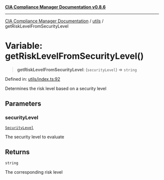 [**CIA Compliance Manager Documentation v0.8.6**](../../README.md)

***

[CIA Compliance Manager Documentation](../../modules.md) / [utils](../README.md) / getRiskLevelFromSecurityLevel

# Variable: getRiskLevelFromSecurityLevel()

> **getRiskLevelFromSecurityLevel**: (`securityLevel`) => `string`

Defined in: [utils/index.ts:92](https://github.com/Hack23/cia-compliance-manager/blob/050a250237d6f621490781dbdf95155919f35aed/src/utils/index.ts#L92)

Determines the risk level based on a security level

## Parameters

### securityLevel

[`SecurityLevel`](../../index/type-aliases/SecurityLevel.md)

The security level to evaluate

## Returns

`string`

The corresponding risk level
